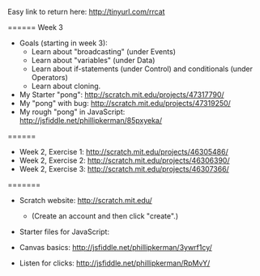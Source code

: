 Easy link to return here:
http://tinyurl.com/rrcat

====== Week 3
* Goals (starting in week 3): 
	* Learn about "broadcasting" (under Events)
	* Learn about "variables" (under Data)
	* Learn about if-statements (under Control) and conditionals (under Operators)
	* Learn about cloning.
* My Starter "pong": http://scratch.mit.edu/projects/47317790/
* My "pong" with bug: http://scratch.mit.edu/projects/47319250/
* My rough "pong" in JavaScript: http://jsfiddle.net/phillipkerman/85pxyeka/

======
* Week 2, Exercise 1: http://scratch.mit.edu/projects/46305486/
* Week 2, Exercise 2: http://scratch.mit.edu/projects/46306390/
* Week 2, Exercise 3: http://scratch.mit.edu/projects/46307366/


=======
* Scratch website: http://scratch.mit.edu/
	* (Create an account and then click "create".)


* Starter files for JavaScript:
* Canvas basics: http://jsfiddle.net/phillipkerman/3ywrf1cy/
* Listen for clicks: http://jsfiddle.net/phillipkerman/RpMvY/

